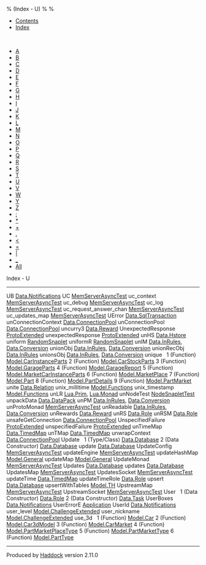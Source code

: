 % (Index - U)
% 
% 

-   [Contents](index.html)
-   [Index](doc-index.html)

 

-   [A](doc-index-A.html)
-   [B](doc-index-B.html)
-   [C](doc-index-C.html)
-   [D](doc-index-D.html)
-   [E](doc-index-E.html)
-   [F](doc-index-F.html)
-   [G](doc-index-G.html)
-   [H](doc-index-H.html)
-   [I](doc-index-I.html)
-   [J](doc-index-J.html)
-   [K](doc-index-K.html)
-   [L](doc-index-L.html)
-   [M](doc-index-M.html)
-   [N](doc-index-N.html)
-   [O](doc-index-O.html)
-   [P](doc-index-P.html)
-   [Q](doc-index-Q.html)
-   [R](doc-index-R.html)
-   [S](doc-index-S.html)
-   [T](doc-index-T.html)
-   [U](doc-index-U.html)
-   [V](doc-index-V.html)
-   [W](doc-index-W.html)
-   [Y](doc-index-Y.html)
-   [Z](doc-index-Z.html)
-   [:](doc-index-58.html)
-   [\*](doc-index-42.html)
-   [+](doc-index-43.html)
-   [.](doc-index-46.html)
-   [\<](doc-index-60.html)
-   [=](doc-index-61.html)
-   [|](doc-index-124.html)
-   [\_](doc-index-95.html)
-   [All](doc-index-All.html)

Index - U

  --------------------------- ------------------------------------------------------------------------------------------------------
  UB                          [Data.Notifications](Data-Notifications.html#v:UB)
  UC                          [MemServerAsyncTest](MemServerAsyncTest.html#v:UC)
  uc\_context                 [MemServerAsyncTest](MemServerAsyncTest.html#v:uc_context)
  uc\_debug                   [MemServerAsyncTest](MemServerAsyncTest.html#v:uc_debug)
  uc\_log                     [MemServerAsyncTest](MemServerAsyncTest.html#v:uc_log)
  uc\_request\_answer\_chan   [MemServerAsyncTest](MemServerAsyncTest.html#v:uc_request_answer_chan)
  uc\_updates\_map            [MemServerAsyncTest](MemServerAsyncTest.html#v:uc_updates_map)
  UError                      [Data.SqlTransaction](Data-SqlTransaction.html#v:UError)
  unConnectionContext         [Data.ConnectionPool](Data-ConnectionPool.html#v:unConnectionContext)
  unConnectionPool            [Data.ConnectionPool](Data-ConnectionPool.html#v:unConnectionPool)
  uncurry3                    [Data.Reward](Data-Reward.html#v:uncurry3)
  UnexpectedResponse          [ProtoExtended](ProtoExtended.html#v:UnexpectedResponse)
  unexpectedResponse          [ProtoExtended](ProtoExtended.html#v:unexpectedResponse)
  unHS                        [Data.Hstore](Data-Hstore.html#v:unHS)
  uniform                     [RandomSnaplet](RandomSnaplet.html#v:uniform)
  uniformR                    [RandomSnaplet](RandomSnaplet.html#v:uniformR)
  unIM                        [Data.InRules](Data-InRules.html#v:unIM), [Data.Conversion](Data-Conversion.html#v:unIM)
  unionObj                    [Data.InRules](Data-InRules.html#v:unionObj), [Data.Conversion](Data-Conversion.html#v:unionObj)
  unionRecObj                 [Data.InRules](Data-InRules.html#v:unionRecObj)
  unionsObj                   [Data.InRules](Data-InRules.html#v:unionsObj), [Data.Conversion](Data-Conversion.html#v:unionsObj)
  unique                       
  1 (Function)                [Model.CarInstanceParts](Model-CarInstanceParts.html#v:unique)
  2 (Function)                [Model.CarStockParts](Model-CarStockParts.html#v:unique)
  3 (Function)                [Model.GarageParts](Model-GarageParts.html#v:unique)
  4 (Function)                [Model.GarageReport](Model-GarageReport.html#v:unique)
  5 (Function)                [Model.MarketCarInstanceParts](Model-MarketCarInstanceParts.html#v:unique)
  6 (Function)                [Model.MarketPlace](Model-MarketPlace.html#v:unique)
  7 (Function)                [Model.Part](Model-Part.html#v:unique)
  8 (Function)                [Model.PartDetails](Model-PartDetails.html#v:unique)
  9 (Function)                [Model.PartMarket](Model-PartMarket.html#v:unique)
  unite                       [Data.Relation](Data-Relation.html#v:unite)
  unix\_millitime             [Model.Functions](Model-Functions.html#v:unix_millitime)
  unix\_timestamp             [Model.Functions](Model-Functions.html#v:unix_timestamp)
  unLR                        [Lua.Prim](Lua-Prim.html#v:unLR), [Lua.Monad](Lua-Monad.html#v:unLR)
  unNodeTest                  [NodeSnapletTest](NodeSnapletTest.html#v:unNodeTest)
  unpackData                  [Data.DataPack](Data-DataPack.html#v:unpackData)
  unPM                        [Data.InRules](Data-InRules.html#v:unPM), [Data.Conversion](Data-Conversion.html#v:unPM)
  unProtoMonad                [MemServerAsyncTest](MemServerAsyncTest.html#v:unProtoMonad)
  unReadable                  [Data.InRules](Data-InRules.html#v:unReadable), [Data.Conversion](Data-Conversion.html#v:unReadable)
  unRewards                   [Data.Reward](Data-Reward.html#v:unRewards)
  unRS                        [Data.Role](Data-Role.html#v:unRS)
  unRSM                       [Data.Role](Data-Role.html#v:unRSM)
  unsafeGetConnection         [Data.ConnectionPool](Data-ConnectionPool.html#v:unsafeGetConnection)
  UnspecifiedFailure          [ProtoExtended](ProtoExtended.html#v:UnspecifiedFailure)
  unspecifiedFailure          [ProtoExtended](ProtoExtended.html#v:unspecifiedFailure)
  unTimeMap                   [Data.TimedMap](Data-TimedMap.html#v:unTimeMap)
  unTMap                      [Data.TimedMap](Data-TimedMap.html#v:unTMap)
  unwrapContext               [Data.ConnectionPool](Data-ConnectionPool.html#v:unwrapContext)
  Update                       
  1 (Type/Class)              [Data.Database](Data-Database.html#t:Update)
  2 (Data Constructor)        [Data.Database](Data-Database.html#v:Update)
  update                      [Data.Database](Data-Database.html#v:update)
  UpdateConfig                [MemServerAsyncTest](MemServerAsyncTest.html#t:UpdateConfig)
  updateEngine                [MemServerAsyncTest](MemServerAsyncTest.html#v:updateEngine)
  updateHashMap               [Model.General](Model-General.html#v:updateHashMap)
  updateMap                   [Model.General](Model-General.html#v:updateMap)
  UpdateMonad                 [MemServerAsyncTest](MemServerAsyncTest.html#t:UpdateMonad)
  Updates                     [Data.Database](Data-Database.html#v:Updates)
  updates                     [Data.Database](Data-Database.html#v:updates)
  UpdatesMap                  [MemServerAsyncTest](MemServerAsyncTest.html#t:UpdatesMap)
  UpdatesSocket               [MemServerAsyncTest](MemServerAsyncTest.html#t:UpdatesSocket)
  updateTime                  [Data.TimedMap](Data-TimedMap.html#v:updateTime)
  updateTimeRole              [Data.Role](Data-Role.html#v:updateTimeRole)
  upsert                      [Data.Database](Data-Database.html#v:upsert)
  upsertWithTables            [Model.TH](Model-TH.html#v:upsertWithTables)
  UpstreamMap                 [MemServerAsyncTest](MemServerAsyncTest.html#t:UpstreamMap)
  UpstreamSocket              [MemServerAsyncTest](MemServerAsyncTest.html#t:UpstreamSocket)
  User                         
  1 (Data Constructor)        [Data.Role](Data-Role.html#v:User)
  2 (Data Constructor)        [Data.Task](Data-Task.html#v:User)
  UserBoxes                   [Data.Notifications](Data-Notifications.html#t:UserBoxes)
  UserErrorE                  [Application](Application.html#v:UserErrorE)
  UserId                      [Data.Notifications](Data-Notifications.html#t:UserId)
  user\_level                 [Model.ChallengeExtended](Model-ChallengeExtended.html#v:user_level)
  user\_nickname              [Model.ChallengeExtended](Model-ChallengeExtended.html#v:user_nickname)
  use\_3d                      
  1 (Function)                [Model.Car](Model-Car.html#v:use_3d)
  2 (Function)                [Model.Car3dModel](Model-Car3dModel.html#v:use_3d)
  3 (Function)                [Model.CarMarket](Model-CarMarket.html#v:use_3d)
  4 (Function)                [Model.PartMarketPlaceType](Model-PartMarketPlaceType.html#v:use_3d)
  5 (Function)                [Model.PartMarketType](Model-PartMarketType.html#v:use_3d)
  6 (Function)                [Model.PartType](Model-PartType.html#v:use_3d)
  --------------------------- ------------------------------------------------------------------------------------------------------

Produced by [Haddock](http://www.haskell.org/haddock/) version 2.11.0
